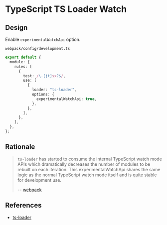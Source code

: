 # TypeScript TS Loader Watch

## Design

Enable `experimentalWatchApi` option.

`webpack/config/development.ts`

```typescript
export default {
  module: {
    rules: [
      {
        test: /\.[jt]sx?$/,
        use: [
          {
            loader: "ts-loader",
            options: {
              experimentalWatchApi: true,
            },
          },
        ],
      },
    ],
  },
};
```

## Rationale

> `ts-loader` has started to consume the internal TypeScript watch mode APIs which dramatically decreases the number of modules to be rebuilt on each iteration.
> This experimentalWatchApi shares the same logic as the normal TypeScript watch mode itself and is quite stable for development use.
>
> -- [webpack](https://webpack.js.org/guides/build-performance/#typescript-loader)

## References

- [ts-loader](https://github.com/TypeStrong/ts-loader)
